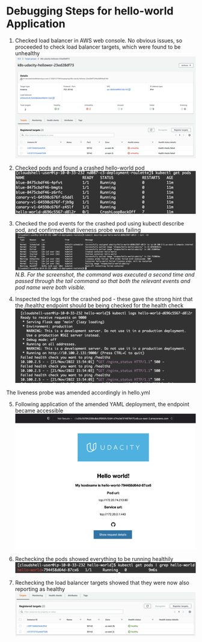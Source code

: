 # Debugging Steps for hello-world Application
1. Checked load balancer in AWS web console. No obvious issues, so proceeded to check load balancer targets, which were found to be unhealthy ![deployment-troubleshooting_01_Unhealthy_Targets.png](deployment-troubleshooting_01_Unhealthy_Targets.png)

2. Checked pods and found a crashed hello-world pod ![deployment-troubleshooting_02_Crashed_Pod.png](deployment-troubleshooting_02_Crashed_Pod.png)

3. Checked the pod events for the crashed pod using kubectl describe pod, and confirmed that liveness probe was failing ![deployment-troubleshooting_03_Unhealthy_Pod_Events.png](deployment-troubleshooting_03_Unhealthy_Pod_Events.png)
*N.B. For the screenshot, the command was executed a second time and passed through the tail command so that both the relevant events and pod name were both visible.*

4. Inspected the logs for the crashed pod - these gave the strong hint that the /healthz endpoint should be being checked for the health check ![deployment-troubleshooting_04_Unhealthy_Pod_Logs.png](deployment-troubleshooting_04_Unhealthy_Pod_Logs.png)

The liveness probe was amended accordingly in hello.yml

5. Following application of the amended YAML deployment, the endpoint became accessible ![deployment-troubleshooting_05_Fix_Applied.png](deployment-troubleshooting_05_Fix_Applied.png)

6. Rechecking the pods showed everything to be running healthily ![deployment-troubleshooting_06_Healthy_Pod.png](deployment-troubleshooting_06_Healthy_Pod.png)

7. Rechecking the load balancer targets showed that they were now also reporting as healthy ![deployment-troubleshooting_07_Healthy_Targets.png](deployment-troubleshooting_07_Healthy_Targets.png)